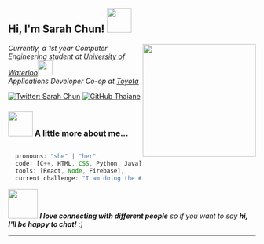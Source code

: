 <h2> Hi, I'm Sarah Chun! <img src="https://emojipedia-us.s3.dualstack.us-west-1.amazonaws.com/thumbs/240/apple/271/woman-technologist-light-skin-tone_1f469-1f3fb-200d-1f4bb.png" width="50"></h2>
<img align='right' src="https://media.giphy.com/media/ieyl9zmCjO4b4t6qoY/giphy.gif" width="230">
<p><em>Currently, a 1st year Computer Engineering student at <a href="http://www.unb.br">University of Waterloo</a><img src="https://media.giphy.com/media/fYSnHlufseco8Fh93Z/giphy.gif" width="30"></br>Applications Developer Co-op at <a href="https://www.toyota.ca">Toyota</a>
</em></p>

[![Twitter: Sarah Chun](https://img.shields.io/twitter/follow/sarahchun02?style=social)](https://twitter.com/sarahchun02)
[![GitHub Thaiane](https://img.shields.io/github/followers/thaiane?label=follow&style=social)](https://github.com/sarahschun)


### <img src="https://media.giphy.com/media/VgCDAzcKvsR6OM0uWg/giphy.gif" width="50"> A little more about me...  

```javascript

  pronouns: "she" | "her"
  code: [C++, HTML, CSS, Python, Java],
  tools: [React, Node, Firebase],
  current challenge: "I am doing the #100DaysOfCode challenge using Python"

```

<img src="https://media.giphy.com/media/LnQjpWaON8nhr21vNW/giphy.gif" width="60"> <em><b>I love connecting with different people</b> so if you want to say <b>hi, I'll be happy to chat!</b> :)</em>

---

